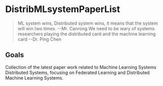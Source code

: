 # DistribMLsystemPaperList
> ML system wins, Distributed system wins, it means that the system will win two times. --Mr. Canrong
> We need to be wary of systems researchers playing the distributed card and the machine learning card  --Dr. Ping Chen
## Goals
Collection of the latest paper work related to Machine Learning Systems Distributed Systems, focusing on Federated Learning and Distributed Machine Learning Systems.

